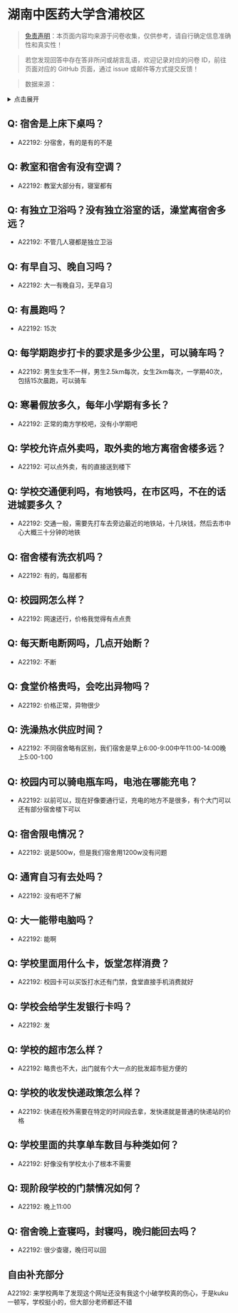 # 湖南中医药大学含浦校区

> [免责声明](https://colleges.chat/#_3)：本页面内容均来源于问卷收集，仅供参考，请自行确定信息准确性和真实性！

> 若您发现回答中存在答非所问或胡言乱语，欢迎记录对应的问卷 ID，前往页面对应的 GitHub 页面，通过 issue 或邮件等方式提交反馈！

> 数据来源：

<details><summary>点击展开</summary>
<ul>
<li>A22192: 匿名 (2024 年 06 月)</li>
</ul>
</details>

## Q: 宿舍是上床下桌吗？

- A22192: 分宿舍，有的是有的不是

## Q: 教室和宿舍有没有空调？

- A22192: 教室大部分有，寝室都有

## Q: 有独立卫浴吗？没有独立浴室的话，澡堂离宿舍多远？

- A22192: 不管几人寝都是独立卫浴

## Q: 有早自习、晚自习吗？

- A22192: 大一有晚自习，无早自习

## Q: 有晨跑吗？

- A22192: 15次

## Q: 每学期跑步打卡的要求是多少公里，可以骑车吗？

- A22192: 男生女生不一样，男生2.5km每次，女生2km每次，一学期40次，包括15次晨跑，可以骑车

## Q: 寒暑假放多久，每年小学期有多长？

- A22192: 正常的南方学校吧，没有小学期吧

## Q: 学校允许点外卖吗，取外卖的地方离宿舍楼多远？

- A22192: 可以点外卖，有的直接送到楼下

## Q: 学校交通便利吗，有地铁吗，在市区吗，不在的话进城要多久？

- A22192: 交通一般，需要先打车去旁边最近的地铁站，十几块钱，然后去市中心大概三十分钟的地铁

## Q: 宿舍楼有洗衣机吗？

- A22192: 有的，每层都有

## Q: 校园网怎么样？

- A22192: 网速还行，价格我觉得有点点贵

## Q: 每天断电断网吗，几点开始断？

- A22192: 不断

## Q: 食堂价格贵吗，会吃出异物吗？

- A22192: 价格正常，异物很少

## Q: 洗澡热水供应时间？

- A22192: 不同宿舍略有区别，我们宿舍是早上6:00-9:00中午11:00-14:00晚上5:00-1:00

## Q: 校园内可以骑电瓶车吗，电池在哪能充电？

- A22192: 以前可以，现在好像要通行证，充电的地方不是很多，有个大门可以还有部分宿舍楼下可以

## Q: 宿舍限电情况？

- A22192: 说是500w，但是我们宿舍用1200w没有问题

## Q: 通宵自习有去处吗？

- A22192: 没有吧不了解

## Q: 大一能带电脑吗？

- A22192: 能啊

## Q: 学校里面用什么卡，饭堂怎样消费？

- A22192: 校园卡可以买饭打水还有门禁，食堂直接手机消费就好

## Q: 学校会给学生发银行卡吗？

- A22192: 发

## Q: 学校的超市怎么样？

- A22192: 略贵也不大，出门就有个大一点的批发超市挺方便的

## Q: 学校的收发快递政策怎么样？

- A22192: 快递在校外需要在特定的时间段去拿，发快递就是普通的快递站的价格

## Q: 学校里面的共享单车数目与种类如何？

- A22192: 好像没有学校太小了根本不需要

## Q: 现阶段学校的门禁情况如何？

- A22192: 晚上11:00

## Q: 宿舍晚上查寝吗，封寝吗，晚归能回去吗？

- A22192: 很少查寝，晚归可以回

## 自由补充部分

A22192: 来学校两年了发现这个网址还没有我这个小破学校真的伤心，于是kuku一顿写，学校挺小的，但大部分老师都还不错